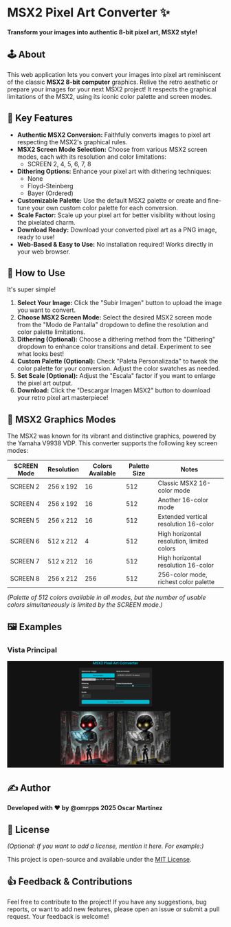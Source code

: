 # MSX2 Pixel Art Converter ✨

**Transform your images into authentic 8-bit pixel art, MSX2 style!**

## 🕹️ About

This web application lets you convert your images into pixel art reminiscent of the classic **MSX2 8-bit computer** graphics. Relive the retro aesthetic or prepare your images for your next MSX2 project!  It respects the graphical limitations of the MSX2, using its iconic color palette and screen modes.

## 🌟 Key Features

*   **Authentic MSX2 Conversion:**  Faithfully converts images to pixel art respecting the MSX2's graphical rules.
*   **MSX2 Screen Mode Selection:** Choose from various MSX2 screen modes, each with its resolution and color limitations:
    *   SCREEN 2, 4, 5, 6, 7, 8
*   **Dithering Options:**  Enhance your pixel art with dithering techniques:
    *   None
    *   Floyd-Steinberg
    *   Bayer (Ordered)
*   **Customizable Palette:** Use the default MSX2 palette or create and fine-tune your own custom color palette for each conversion.
*   **Scale Factor:**  Scale up your pixel art for better visibility without losing the pixelated charm.
*   **Download Ready:**  Download your converted pixel art as a PNG image, ready to use!
*   **Web-Based & Easy to Use:**  No installation required! Works directly in your web browser.

## 🚀 How to Use

It's super simple!

1.  **Select Your Image:** Click the "Subir Imagen" button to upload the image you want to convert.
2.  **Choose MSX2 Screen Mode:** Select the desired MSX2 screen mode from the "Modo de Pantalla" dropdown to define the resolution and color palette limitations.
3.  **Dithering (Optional):**  Choose a dithering method from the "Dithering" dropdown to enhance color transitions and detail. Experiment to see what looks best!
4.  **Custom Palette (Optional):** Check "Paleta Personalizada" to tweak the color palette for your conversion.  Adjust the color swatches as needed.
5.  **Set Scale (Optional):** Adjust the "Escala" factor if you want to enlarge the pixel art output.
6.  **Download:** Click the "Descargar Imagen MSX2" button to download your retro pixel art masterpiece!

## 🎨 MSX2 Graphics Modes

The MSX2 was known for its vibrant and distinctive graphics, powered by the Yamaha V9938 VDP. This converter supports the following key screen modes:

| SCREEN Mode | Resolution   | Colors Available | Palette Size | Notes                                  |
|-------------|--------------|------------------|--------------|----------------------------------------|
| SCREEN 2    | 256 x 192    | 16               | 512          | Classic MSX2 16-color mode            |
| SCREEN 4    | 256 x 192    | 16               | 512          | Another 16-color mode                  |
| SCREEN 5    | 256 x 212    | 16               | 512          | Extended vertical resolution 16-color   |
| SCREEN 6    | 512 x 212    | 4                | 512          | High horizontal resolution, limited colors |
| SCREEN 7    | 512 x 212    | 16               | 512          | High horizontal resolution 16-color     |
| SCREEN 8    | 256 x 212    | 256              | 512          | 256-color mode, richest color palette    |

*(Palette of 512 colors available in all modes, but the number of usable colors simultaneously is limited by the SCREEN mode.)*

## 🖼️ Examples
### Vista Principal
![Vista Principal](images/demo.png)

## ✍️ Author

**Developed with ❤️ by @omrpps 2025 Oscar Martínez**

## 📜 License

*(Optional: If you want to add a license, mention it here. For example:)*

This project is open-source and available under the [MIT License](LICENSE).

## 👍 Feedback & Contributions

Feel free to contribute to the project!  If you have any suggestions, bug reports, or want to add new features, please open an issue or submit a pull request.  Your feedback is welcome!
